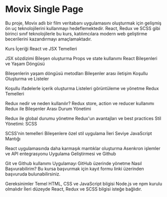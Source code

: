 <h1>Movix Single Page</h1>


Bu proje, Movix adlı bir film veritabanı uygulamasını oluşturmak için gelişmiş ön uç teknolojilerini kullanmayı hedeflemektedir. React, Redux ve SCSS gibi birinci sınıf teknolojilerle bu kurs, katılımcılara modern web geliştirme becerilerini kazandırmayı amaçlamaktadır.

Kurs İçeriği
React ve JSX Temelleri

JSX sözdizimi
Bileşen oluşturma
Props ve state kullanımı
React Bileşenleri ve Yaşam Döngüsü

Bileşenlerin yaşam döngüsü metodları
Bileşenler arası iletişim
Koşullu Oluşturma ve Listeler

Koşullu ifadelerle içerik oluşturma
Listeleri görüntüleme ve yönetme
Redux Temelleri

Redux nedir ve neden kullanılır?
Redux store, action ve reducer kullanımı
Redux ile Bileşenler Arası Durum Yönetimi

Redux ile global durumu yönetme
Redux'un avantajları ve best practices
Stil Yönetimi: SCSS

SCSS'nin temelleri
Bileşenlere özel stil uygulama
İleri Seviye JavaScript Mantığı

React uygulamasında daha karmaşık mantıklar oluşturma
Asenkron işlemler ve API entegrasyonu
Uygulama Geliştirmesi ve Github

Git ve Github kullanımı
Uygulamayı GitHub üzerinde yönetme
Nasıl Başvurabilirim?
Bu kursa başvurmak için kayıt formu linki üzerinden başvuruda bulunabilirsiniz.

Gereksinimler
Temel HTML, CSS ve JavaScript bilgisi
Node.js ve npm kurulu olmalıdır
İleri düzeyde React, Redux ve SCSS bilgisi isteğe bağlıdır.


